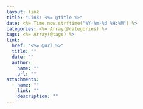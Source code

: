 ```yaml
---
layout: link
title: "Link: <%= @title %>"
date: <%= Time.now.strftime("%Y-%m-%d %H:%M") %>
categories: <%= Array(@categories) %>
tags: <%= Array(@tags) %>
link:
  href: "<%= @url %>"
  title: ""
  date: "" 
  author:
    name: ""
    url: ""
attachments:
  - name: ""
    link: ""
    description: ""
---
```

